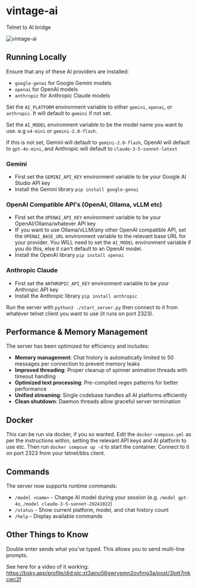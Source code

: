 # vintage-ai
Telnet to AI bridge

![vintage-ai](https://github.com/user-attachments/assets/2947a16a-ef78-4bdb-9b89-c363086c0264)

## Running Locally
Ensure that any of these AI providers are installed:

- `google-genai` for Google Gemini models
- `openai` for OpenAI models
- `anthropic` for Anthropic Claude models

Set the `AI_PLATFORM` environment variable to either `gemini`, `openai`, or `anthropic`.  It will default to `gemini` if not set.

Set the `AI_MODEL` environment variable to be the model name you want to use.  e.g `o4-mini` or `gemini-2.0-flash`. 

If this is not set, Gemini will default to `gemini-2.0-flash`, OpenAI will default to `gpt-4o-mini`, and Anthropic will default to `claude-3-5-sonnet-latest`

### Gemini
- First set the `GEMINI_API_KEY` environment variable to be your Google AI Studio API key
- Install the Gemini library `pip install google-genai`

### OpenAI Compatible API's (OpenAI, Ollama, vLLM etc)
- First set the `OPENAI_API_KEY` environment variable to be your OpenAI/Ollama/whatever API key
- IF you want to use Ollama/vLLM/any other OpenAI compatible API, set the `OPENAI_BASE_URL` environment variable to the relevant base URL for your provider. You WILL need to set the `AI_MODEL` environment variable if you do this, else it can't default to an OpenAI model.
- Install the OpenAI library `pip install openai`

### Anthropic Claude
- First set the `ANTHROPIC_API_KEY` environment variable to be your Anthropic API key
- Install the Anthropic library `pip install anthropic`

Run the server with `python3 ./start_server.py` then connect to it from whatever telnet client you want to use (it runs on port 2323).

## Performance & Memory Management

The server has been optimized for efficiency and includes:

- **Memory management**: Chat history is automatically limited to 50 messages per connection to prevent memory leaks
- **Improved threading**: Proper cleanup of spinner animation threads with timeout handling
- **Optimized text processing**: Pre-compiled regex patterns for better performance
- **Unified streaming**: Single codebase handles all AI platforms efficiently
- **Clean shutdown**: Daemon threads allow graceful server termination

## Docker
This can be run via docker, if you so wanted.  Edit the `docker-compose.yml` as per the instructions within, setting the relevant API keys and AI platform to use etc.
Then run `docker compose up -d` to start the container.
Connect to it on port 2323 from your telnet/bbs client.

## Commands

The server now supports runtime commands:

- `/model <name>` - Change AI model during your session (e.g. `/model gpt-4o`, `/model claude-3-5-sonnet-20241022`)
- `/status` - Show current platform, model, and chat history count
- `/help` - Display available commands

## Other Things to Know
Double enter sends what you've typed.  This allows you to send multi-line prompts.

See here for a video of it working: https://bsky.app/profile/did:plc:xt3aino56gwrypmn2ovfmg3a/post/3lott7mkcwc2f


